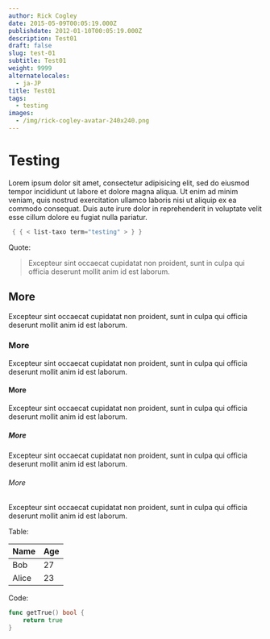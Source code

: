 ```yaml
---
author: Rick Cogley
date: 2015-05-09T00:05:19.000Z
publishdate: 2012-01-10T00:05:19.000Z
description: Test01
draft: false
slug: test-01
subtitle: Test01
weight: 9999
alternatelocales:
  - ja-JP
title: Test01
tags:
  - testing
images:
  - /img/rick-cogley-avatar-240x240.png
---
```


# Testing
Lorem ipsum dolor sit amet, consectetur adipisicing elit, sed do eiusmod tempor incididunt ut labore et dolore magna aliqua. Ut enim ad minim veniam, quis nostrud exercitation ullamco laboris nisi ut aliquip ex ea commodo consequat. Duis aute irure dolor in reprehenderit in voluptate velit esse cillum dolore eu fugiat nulla pariatur.

``` go
 { { < list-taxo term="testing" > } }
```

Quote:

> Excepteur sint occaecat cupidatat non proident, sunt in culpa qui officia deserunt mollit anim id est laborum.

## More
Excepteur sint occaecat cupidatat non proident, sunt in culpa qui officia deserunt mollit anim id est laborum.

### More
Excepteur sint occaecat cupidatat non proident, sunt in culpa qui officia deserunt mollit anim id est laborum.

#### More
Excepteur sint occaecat cupidatat non proident, sunt in culpa qui officia deserunt mollit anim id est laborum.

##### More
Excepteur sint occaecat cupidatat non proident, sunt in culpa qui officia deserunt mollit anim id est laborum.

###### More
Excepteur sint occaecat cupidatat non proident, sunt in culpa qui officia deserunt mollit anim id est laborum.

Table:

Name    | Age
--------|------
Bob     | 27
Alice   | 23

Code:

``` go
func getTrue() bool {
    return true
}
```
